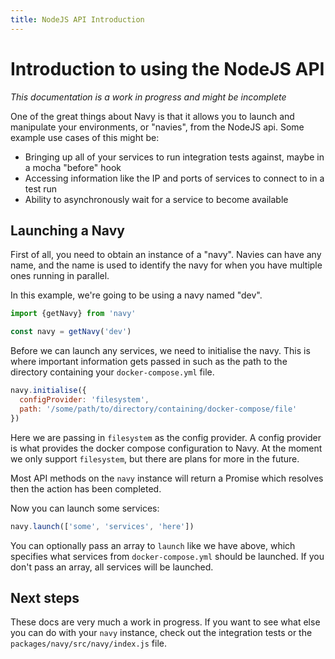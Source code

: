 ```yaml
---
title: NodeJS API Introduction
---
```


Introduction to using the NodeJS API
====================================

*This documentation is a work in progress and might be incomplete*

One of the great things about Navy is that it allows you to launch and manipulate your environments, or "navies",
from the NodeJS api. Some example use cases of this might be:

- Bringing up all of your services to run integration tests against, maybe in a mocha "before" hook
- Accessing information like the IP and ports of services to connect to in a test run
- Ability to asynchronously wait for a service to become available

## Launching a Navy

First of all, you need to obtain an instance of a "navy".
Navies can have any name, and the name is used to identify the navy for when you have multiple ones running in parallel.

In this example, we're going to be using a navy named "dev".

```js
import {getNavy} from 'navy'

const navy = getNavy('dev')
```

Before we can launch any services, we need to initialise the navy. This is where important information gets passed in
such as the path to the directory containing your `docker-compose.yml` file.

```js
navy.initialise({
  configProvider: 'filesystem',
  path: '/some/path/to/directory/containing/docker-compose/file'
})
```

Here we are passing in `filesystem` as the config provider. A config provider is what provides the docker compose configuration
to Navy. At the moment we only support `filesystem`, but there are plans for more in the future.

Most API methods on the `navy` instance will return a Promise which resolves then the action has been completed.

Now you can launch some services:

```js
navy.launch(['some', 'services', 'here'])
```

You can optionally pass an array to `launch` like we have above, which specifies what services from `docker-compose.yml` should
be launched. If you don't pass an array, all services will be launched.


## Next steps

These docs are very much a work in progress. If you want to see what else you can do with your `navy` instance, check out the
integration tests or the `packages/navy/src/navy/index.js` file.
